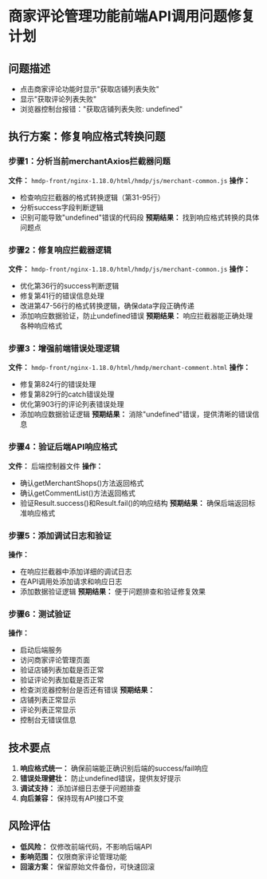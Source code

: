 # 商家评论管理功能前端API调用问题修复计划

## 问题描述
- 点击商家评论功能时显示"获取店铺列表失败"
- 显示"获取评论列表失败" 
- 浏览器控制台报错："获取店铺列表失败: undefined"

## 执行方案：修复响应格式转换问题

### 步骤1：分析当前merchantAxios拦截器问题
**文件：** `hmdp-front/nginx-1.18.0/html/hmdp/js/merchant-common.js`
**操作：** 
- 检查响应拦截器的格式转换逻辑（第31-95行）
- 分析success字段判断逻辑
- 识别可能导致"undefined"错误的代码段
**预期结果：** 找到响应格式转换的具体问题点

### 步骤2：修复响应拦截器逻辑
**文件：** `hmdp-front/nginx-1.18.0/html/hmdp/js/merchant-common.js`
**操作：**
- 优化第36行的success判断逻辑
- 修复第41行的错误信息处理
- 改进第47-56行的格式转换逻辑，确保data字段正确传递
- 添加响应数据验证，防止undefined错误
**预期结果：** 响应拦截器能正确处理各种响应格式

### 步骤3：增强前端错误处理逻辑
**文件：** `hmdp-front/nginx-1.18.0/html/hmdp/merchant-comment.html`
**操作：**
- 修复第824行的错误处理
- 修复第829行的catch错误处理
- 优化第903行的评论列表错误处理
- 添加响应数据验证逻辑
**预期结果：** 消除"undefined"错误，提供清晰的错误信息

### 步骤4：验证后端API响应格式
**文件：** 后端控制器文件
**操作：**
- 确认getMerchantShops()方法返回格式
- 确认getCommentList()方法返回格式
- 验证Result.success()和Result.fail()的响应结构
**预期结果：** 确保后端返回标准响应格式

### 步骤5：添加调试日志和验证
**操作：**
- 在响应拦截器中添加详细的调试日志
- 在API调用处添加请求和响应日志
- 添加数据验证逻辑
**预期结果：** 便于问题排查和验证修复效果

### 步骤6：测试验证
**操作：**
- 启动后端服务
- 访问商家评论管理页面
- 验证店铺列表加载是否正常
- 验证评论列表加载是否正常
- 检查浏览器控制台是否还有错误
**预期结果：** 
- 店铺列表正常显示
- 评论列表正常显示
- 控制台无错误信息

## 技术要点
1. **响应格式统一：** 确保前端能正确识别后端的success/fail响应
2. **错误处理健壮：** 防止undefined错误，提供友好提示
3. **调试支持：** 添加详细日志便于问题排查
4. **向后兼容：** 保持现有API接口不变

## 风险评估
- **低风险：** 仅修改前端代码，不影响后端API
- **影响范围：** 仅限商家评论管理功能
- **回滚方案：** 保留原始文件备份，可快速回滚

